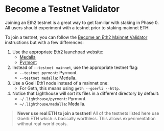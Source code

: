 # Become a Testnet Validator

[mainnet-validator]: ./mainnet-validator.md

Joining an Eth2 testnet is a great way to get familiar with staking in Phase 0.  All users should
experiment with a testnet prior to staking mainnet ETH.

To join a testnet, you can follow the [Become an Eth2 Mainnet Validator][mainnet-validator]
instructions but with a few differences:

1. Use the appropriate Eth2 launchpad website:
    - [Medalla](https://github.com/goerli/medalla/tree/master/medalla)
    - [Pyrmont](https://github.com/protolambda/pyrmont)
1. Instead of `--testnet mainnet`, use the appropriate testnet flag:
   - `--testnet pyrmont`: Pyrmont.
   - `--testnet medalla`: Medalla.
1. Use a Goeli Eth1 node instead of a mainnet one:
   - For Geth, this means using `geth --goerli --http`.
1. Notice that Lighthouse will sort its files in a different directory by default:
   - `~/.lighthouse/pyrmont`: Pyrmont.
   - `~/.lighthouse/medalla`: Medalla.

>
> **Never use real ETH to join a testnet!** All of the testnets listed here use Goerli ETH which is
> basically worthless. This allows experimentation without real-world costs.
